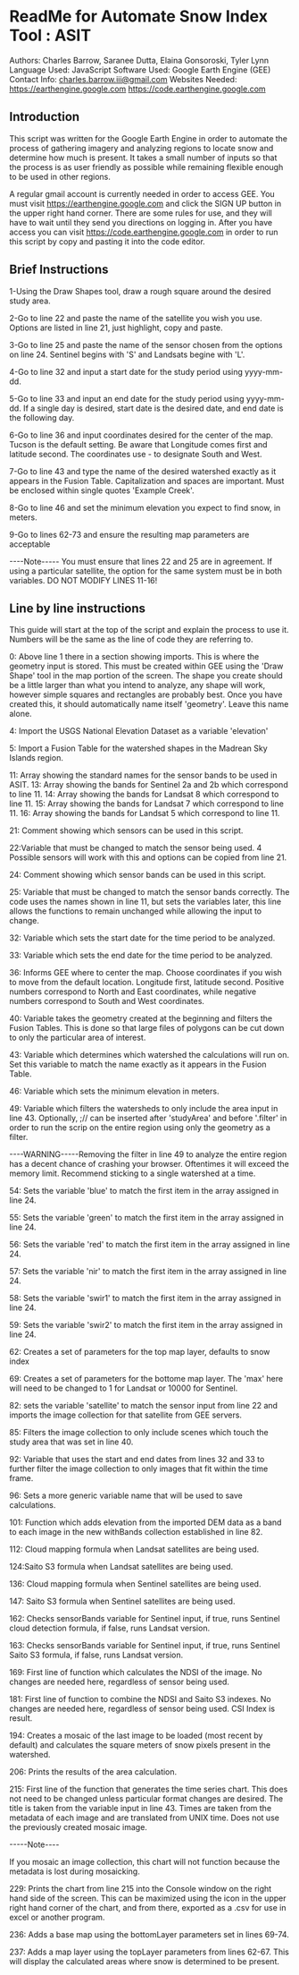 # ReadMe for Automate Snow Index Tool : ASIT

Authors: Charles Barrow, Saranee Dutta, Elaina Gonsoroski, Tyler Lynn
Language Used: JavaScript
Software Used: Google Earth Engine (GEE)
Contact Info: charles.barrow.iii@gmail.com
Websites Needed: https://earthengine.google.com
                 https://code.earthengine.google.com



## Introduction

This script was written for the Google Earth Engine in
order to automate the process of gathering imagery and analyzing regions
to locate snow and determine how much is present. It takes a small number
of inputs so that the process is as user friendly as possible while 
remaining flexible enough to be used in other regions.

A regular gmail account is currently needed in order to access GEE. You must
visit https://earthengine.google.com and click the SIGN UP button in the upper
right hand corner. There are some rules for use, and they will have to wait
until they send you directions on logging in. After you have access you can
visit https://code.earthengine.google.com in order to run this script by copy
and pasting it into the code editor. 

## Brief Instructions

1-Using the Draw Shapes tool, draw a rough square around the desired study area.

2-Go to line 22 and paste the name of the satellite you wish you use. Options are
listed in line 21, just highlight, copy and paste.

3-Go to line 25 and paste the name of the sensor chosen from the options on
line 24. Sentinel begins with 'S' and Landsats begine with 'L'.

4-Go to line 32 and input a start date for the study period using yyyy-mm-dd.

5-Go to line 33 and input an end date for the study period using yyyy-mm-dd.
If a single day is desired, start date is the desired date, and end date is
the following day.

6-Go to line 36 and input coordinates desired for the center of the map. Tucson
is the default setting. Be aware that Longitude comes first and latitude second.
The coordinates use - to designate South and West.

7-Go to line 43 and type the name of the desired watershed exactly as it
appears in the Fusion Table. Capitalization and spaces are important. Must be
enclosed within single quotes 'Example Creek'.

8-Go to line 46 and set the minimum elevation you expect to find snow, in meters.

9-Go to lines 62-73 and ensure the resulting map parameters are acceptable

----Note-----
You must ensure that lines 22 and 25 are in agreement. If using a particular
satellite, the option for the same system must be in both variables.
DO NOT MODIFY LINES 11-16!

## Line by line instructions

This guide will start at the top of the script and explain the process to 
use it. Numbers will be the same as the line of code they are referring to.

0: Above line 1 there in a section showing imports. This is where the 
geometry input is stored. This must be created within GEE using the 
'Draw Shape' tool in the map portion of the screen. The shape you create
should be a little larger than what you intend to analyze, any shape will 
work, however simple squares and rectangles are probably best. Once you have
created this, it should automatically name itself 'geometry'. Leave this
name alone.

4: Import the USGS National Elevation Dataset as a variable 'elevation'

5: Import a Fusion Table for the watershed shapes in the Madrean Sky
Islands region.


11: Array showing the standard names for the sensor bands to be used in ASIT.
13: Array showing the bands for Sentinel 2a and 2b which correspond to line 11.
14: Array showing the bands for Landsat 8 which correspond to line 11.
15: Array showing the bands for Landsat 7 which correspond to line 11.
16: Array showing the bands for Landsat 5 which correspond to line 11.


21: Comment showing which sensors can be used in this script.

22:Variable that must be changed to match the sensor being used. 4 Possible 
sensors will work with this and options can be copied from line 21.

24: Comment showing which sensor bands can be used in this script.

25: Variable that must be changed to match the sensor bands correctly. The code
uses the names shown in line 11, but sets the variables later, this line
allows the functions to remain unchanged while allowing the input to change.


32: Variable which sets the start date for the time period to be analyzed.

33: Variable which sets the end date for the time period to be analyzed.

36: Informs GEE where to center the map. Choose coordinates if you wish to move
from the default location. Longitude first, latitude second. Positive numbers
correspond to North and East coordinates, while negative numbers correspond to
South and West coordinates.

40: Variable takes the geometry created at the beginning and filters the Fusion
Tables. This is done so that large files of polygons can be cut down to only
the particular area of interest.

43: Variable which determines which watershed the calculations will run on.
Set this variable to match the name exactly as it appears in the Fusion Table.

46: Variable which sets the minimum elevation in meters.

49: Variable which filters the watersheds to only include the area input in
line 43. Optionally, ;// can be inserted after 'studyArea' and before
'.filter' in order to run the scrip on the entire region using only the 
geometry as a filter. 

----WARNING-----Removing the filter in line 49 to analyze the entire region
has a decent chance of crashing your browser. Oftentimes it will exceed the
memory limit. Recommend sticking to a single watershed at a time.


54: Sets the variable 'blue' to match the first item in the array assigned in
line 24.

55: Sets the variable 'green' to match the first item in the array assigned in
line 24.

56: Sets the variable 'red' to match the first item in the array assigned in
line 24.

57: Sets the variable 'nir' to match the first item in the array assigned in
line 24.

58: Sets the variable 'swir1' to match the first item in the array assigned in
line 24.

59: Sets the variable 'swir2' to match the first item in the array assigned in
line 24.

62: Creates a set of parameters for the top map layer, defaults to snow index

69: Creates a set of parameters for the bottome map layer. The 'max' here 
will need to be changed to 1 for Landsat or 10000 for Sentinel.

82: sets the variable 'satellite' to match the sensor input from line 22 and
imports the image collection for that satellite from GEE servers.

85: Filters the image collection to only include scenes which touch the
study area that was set in line 40.


92: Variable that uses the start and end dates from lines 32 and 33 to further
filter the image collection to only images that fit within the time frame.

96: Sets a more generic variable name that will be used to save calculations.


101: Function which adds elevation from the imported DEM data as a band to each
image in the new withBands collection established in line 82.


112: Cloud mapping formula when Landsat satellites are being used. 

124:Saito S3 formula when Landsat satellites are being used. 


136: Cloud mapping formula when Sentinel satellites are being used.

147: Saito S3 formula when Sentinel satellites are being used. 


162: Checks sensorBands variable for Sentinel input, if true, runs Sentinel
cloud detection formula, if false, runs Landsat version.

163: Checks sensorBands variable for Sentinel input, if true, runs Sentinel
Saito S3 formula, if false, runs Landsat version.


169: First line of function which calculates the NDSI of the image. No changes
are needed here, regardless of sensor being used.


181: First line of function to combine the NDSI and Saito S3 indexes. No changes
are needed here, regardless of sensor being used. CSI Index is result.


194: Creates a mosaic of the last image to be loaded (most recent by default)
and calculates the square meters of snow pixels present in the watershed.

206: Prints the results of the area calculation.


215: First line of the function that generates the time series chart. This does
not need to be changed unless particular format changes are desired. The title
is taken from the variable input in line 43. Times are taken from the metadata
of each image and are translated from UNIX time. Does not use the previously
created mosaic image.

-----Note----

If you mosaic an image collection, this chart will not function because the
metadata is lost during mosaicking.

229: Prints the chart from line 215 into the Console window on the right hand
side of the screen. This can be maximized using the icon in the upper right
hand corner of the chart, and from there, exported as a .csv for use in
excel or another program.


236: Adds a base map using the bottomLayer parameters set in lines 69-74.

237: Adds a map layer using the topLayer parameters from lines 62-67. 
This will display the calculated areas where snow is determined to be present.